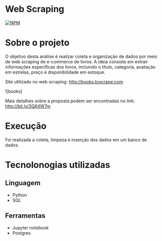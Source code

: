 # Web Scraping

[![NPM](https://img.shields.io/npm/l/react)](https://github.com/will-rds/Webscraping_books/blob/main/LICENSE)

# Sobre o projeto

O objetivo desta análise é realizar coleta e organização de dados por meio de web scraping de e-commerce de livros.
A ideia consiste em extrair informações específicas dos livros, incluindo o título, categoria, avaliação em estrelas, preço e disponibilidade em estoque.

Site utilizado no web scraping: http://books.toscrape.com

![books]

Mais detalhes sobre a proposta podem ser encontradas no link: http://bit.ly/3Q64W7m

# Execução

Foi realizada a coleta, limpeza e inserção dos dados em um banco de dados.

# Tecnolonogias utilizadas
## Linguagem
- Python
- SQL
## Ferramentas
- Jupyter notebook
- Postgres



